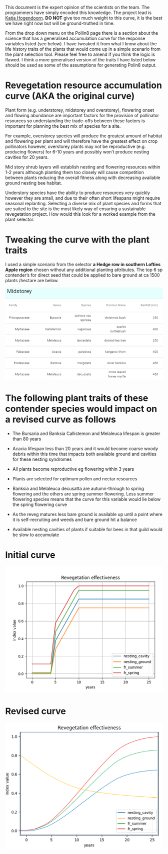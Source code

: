This document is the expert opinion of the scientists on the team. The
programmers have simply encoded this knowledge. The project lead is [Katja
Hogendoorn](https://www.adelaide.edu.au/directory/katja.hogendoorn). **DO NOT**
give too much weight to this curve, it is the best we have right now but will
be ground-truthed in time.


From the drop down menu on the Pollin8 page there is a section about the
science that has a generalised accumulation curve for the response variables
listed (see below). I have tweaked it from what I know about the life history
traits of the plants that would come up in a simple scenario from the plant
selection tool. Please feel free to amend if you think the logic is flawed. I
think a more generalised version of the traits I have listed below should be
used as some of the assumptions for generating Polin8 output.


# Revegetation resource accumulation curve (AKA the original curve)

Plant form (e.g. understorey, midstorey and overstorey), flowering onset and
flowing abundance are important factors for the provision of pollinator
resources so understanding the trade-offs between these factors is important
for planning the best mix of species for a site.

For example, overstorey species will produce the greatest amount of habitat and
flowering per plant and will therefore have the greatest effect on crop
pollinators however, overstorey plants may not be reproductive (e.g. producing
flowers) for 6-10 years and possibly won’t produce nesting cavities for 20
years.

Mid story shrub layers will establish nesting and flowering resources within
1-2 years although planting them too closely will cause competition between
plants reducing the overall fitness along with decreasing available ground
nesting bee habitat.

Understory species have the ability to produce resources very quickly however
they are small, and due to their often short lifespans might require seasonal
replanting. Selecting a diverse mix of plant species and forms that are suited
to the site is the most likely way of ensuring a sustainable revegetation
project. How would this look for a worked example from the plant selector.


# Tweaking the curve with the plant traits

I used a simple scenario from the selector **a Hedge row in southern Lofties
Apple region** chosen without any additional planting attributes. The top 6 sp
contender’s for direct seed that could be applied to bare ground at ca 1500
plants /hectare are below.

![](./direct-seed-contender.png)


# The following plant traits of these contender species would impact on a revised curve as follows

- The Bursaria and Banksia Callistemon and Melaleuca lifespan is greater than
  80 years

- Acacia lifespan less than 20 years and it would become coarse woody debris
  within this time that impacts both available ground and cavities for these
  nesting syndromes

- All plants become reproductive eg flowering within 3 years

- Plants are selected for optimum pollen and nectar resources

- Banksia and Melaleuca decusatta are autumn-through to spring flowering and
  the others are spring summer flowering. Less summer flowering species means
  that the curve for this variable would lie below the spring flowering curve

- As the reveg matures less bare ground is available up until a point where
  it is self-recruiting and weeds and bare ground hit a balance

- Available nesting cavities of plants if suitable for bees in that guild
  would be slow to accumulate

# Initial curve
![](./orig-curve.png)

# Revised curve
![](./new-curve.png)
